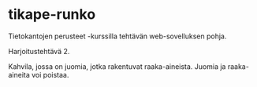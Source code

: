 # tikape-runko

Tietokantojen perusteet -kurssilla tehtävän web-sovelluksen pohja.

Harjoitustehtävä 2.

Kahvila, jossa on juomia, jotka rakentuvat raaka-aineista. Juomia ja raaka-aineita voi poistaa.
